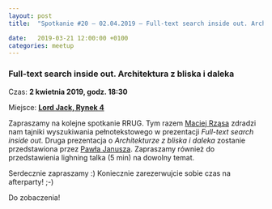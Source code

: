 ```yaml
---
layout: post
title:  "Spotkanie #20 – 02.04.2019 – Full-text search inside out. Architektura z bliska i daleka"

date:   2019-03-21 12:00:00 +0100
categories: meetup
---
```


### Full-text search inside out. Architektura z bliska i daleka

Czas: **2 kwietnia 2019, godz. 18:30**

Miejsce: **[Lord Jack, Rynek 4](https://goo.gl/maps/zrtPaZJ5W8E2)**


Zapraszamy na kolejne spotkanie RRUG. Tym razem [Maciej Rząsa](https://twitter.com/mjrząsa) zdradzi nam tajniki wyszukiwania pełnotekstowego w prezentacji _Full-text search inside out_. Druga prezentacja o _Architekturze z bliska i daleka_ zostanie przedstawiona przez [Pawła Janusza](https://twitter.com/czujnik81). Zapraszamy również do przedstawienia lighning talka (5 min) na dowolny temat.

Serdecznie zapraszamy :) Koniecznie zarezerwujcie sobie czas na afterparty! ;-)

Do zobaczenia!
